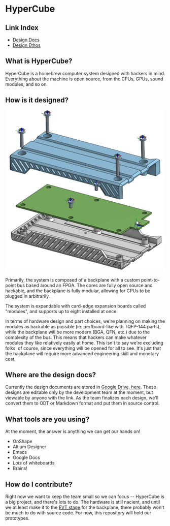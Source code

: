 # HyperCube

## Link Index

  - [Design Docs][designdocs]
  - [Design Ethos][designethos]

[designdocs]: https://drive.google.com/drive/folders/1R9QXF1T4d7qh88SowBKQIfeis_v7CTMd?usp=sharing
[designethos]: designethos.md

## What is HyperCube?

HyperCube is a homebrew computer system designed with hackers in mind.
Everything about the machine is open source, from the CPUs, GPUs, sound modules,
and so on.

## How is it designed?

![HyperCube Module Model](https://github.com/HyperCubeHackers/HyperCube/raw/master/docs/assets/module.png "HyperCube Module Model, exploded view")

Primarily, the system is composed of a backplane with a custom point-to-point
bus based around an FPGA. The cores are fully open source and hackable, and the
backplane is fully modular, allowing for CPUs to be plugged in arbitrarily.

The system is expandable with card-edge expansion boards called "modules", and
supports up to eight installed at once.

In terms of hardware design and part choices, we're planning on making the
modules as hackable as possible (ie: perfboard-like with TQFP-144 parts), while
the backplane will be more modern (BGA, QFN, etc.) due to the complexity of the
bus. This means that hackers can make whatever modules they like relatively
easily at home. This isn't to say we're excluding folks, of course, since
everything will be opened for all to see. It's just that the backplane will
require more advanced engineering skill and monetary cost.

## Where are the design docs?

Currently the design documents are stored in [Google Drive, here][designdocs].
These designs are editable only by the development team at the moment, but
viewable by anyone with the link. As the team finalizes each design, we'll
convert them to ODT or Markdown format and put them in source control.

## What tools are you using?

At the moment, the answer is anything we can get our hands on!

  * OnShape
  * Altium Designer
  * Emacs
  * Google Docs
  * *Lots* of whiteboards
  * Brains!

## How do I contribute?

Right now we want to keep the team small so we can focus -- HyperCube is a big
project, and there's lots to do. The hardware is still nacient, and until we at
least make it to the [EVT stage][evt] for the backplane, there probably won't be
much to do with source code. For now, this repository will hold our prototypes.

[evt]: https://en.wikipedia.org/wiki/Engineering_validation_test "Engineering validation test"

